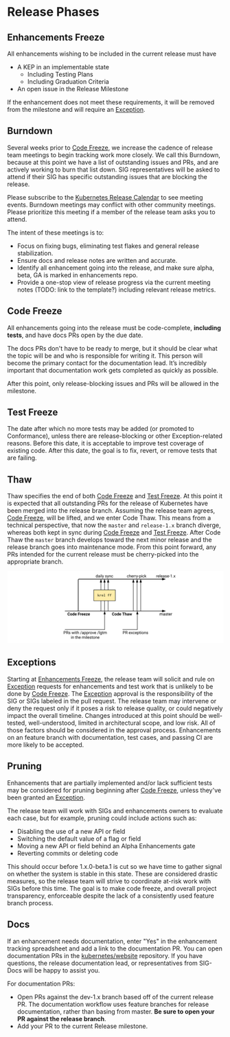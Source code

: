 # Release Phases

## Enhancements Freeze
All enhancements wishing to be included in the current release must have
* A KEP in an implementable state
  * Including Testing Plans
  * Including Graduation Criteria
* An open issue in the Release Milestone

If the enhancement does not meet these requirements, it will be removed from the
milestone and will require an [Exception].

## Burndown
Several weeks prior to [Code Freeze], we increase the cadence of release team meetings
to begin tracking work more closely. We call this Burndown, because at this
point we have a list of outstanding issues and PRs, and are actively working to
burn that list down. SIG representatives will be asked to attend if their SIG has
specific outstanding issues that are blocking the release.

Please subscribe to the [Kubernetes Release Calendar] to see meeting events. Burndown meetings
may conflict with other community meetings. Please prioritize this meeting if
a member of the release team asks you to attend.

The intent of these meetings is to:

* Focus on fixing bugs, eliminating test flakes and general release
  stabilization.
* Ensure docs and release notes are written and accurate.
* Identify all enhancement going into the release, and make sure alpha, beta, GA
  is marked in enhancements repo.
* Provide a one-stop view of release progress via the current meeting notes (TODO: link to the template?) including relevant release metrics.

## Code Freeze

All enhancements going into the release must be code-complete, **including
tests**, and have docs PRs open by the due date.

The docs PRs don't have to be ready to merge, but it should be clear what the
topic will be and who is responsible for writing it. This person will become the
primary contact for the documentation lead. It’s incredibly important that
documentation work gets completed as quickly as possible.

After this point, only release-blocking issues and PRs will be allowed in the
milestone.

## Test Freeze

The date after which no more tests may be added (or promoted to Conformance),
unless there are release-blocking or other Exception-related reasons. Before
this date, it is acceptable to improve test coverage of existing code. After
this date, the goal is to fix, revert, or remove tests that are failing.

## Thaw

Thaw specifies the end of both [Code Freeze] and [Test Freeze]. At this point 
it is expected that all outstanding PRs for the release of Kubernetes have been
merged into the release branch. Assuming the release team agrees,
[Code Freeze], will be lifted, and we enter Code Thaw. This means from a 
technical perspective, that now the `master` and `release-1.x` branch diverge,
whereas both kept in sync during [Code Freeze] and [Test Freeze]. After Code 
Thaw the `master` branch develops toward the next minor release and the release
branch goes into maintenance mode. From this point forward, any PRs intended
for the current release must be cherry-picked into the appropriate branch.

![code-thaw-code-freeze](code-freeze-code-thaw.svg "Code Thaw vs Code Freeze")

## Exceptions

Starting at [Enhancements Freeze], the release team will solicit and rule on
[Exception] requests for enhancements and test work that is unlikely to be done
by [Code Freeze]. The [Exception] approval is the responsibility of the SIG or SIGs
labeled in the pull request. The release team may intervene or deny the request
only if it poses a risk to release quality, or could negatively impact the overall
timeline. Changes introduced at this point should be well-tested,
well-understood, limited in architectural scope, and low risk.  All of those
factors should be considered in the approval process.  Enhancements on an
feature branch with documentation, test cases, and passing CI are more likely to
be accepted.

## Pruning

Enhancements that are partially implemented and/or lack sufficient tests may be
considered for pruning beginning after [Code Freeze], unless they've been
granted an [Exception].

The release team will work with SIGs and enhancements owners to evaluate each
case, but for example, pruning could include actions such as:

* Disabling the use of a new API or field
* Switching the default value of a flag or field
* Moving a new API or field behind an Alpha Enhancements gate
* Reverting commits or deleting code

This should occur before 1.x.0-beta.1 is cut so we have time to gather signal
on whether the system is stable in this state. These are considered drastic
measures, so the release team will strive to coordinate at-risk work with SIGs
before this time. The goal is to make code freeze, and overall project
transparency, enforceable despite the lack of a consistently used feature branch
process.

## Docs

If an enhancement needs documentation, enter "Yes" in the enhancement tracking
spreadsheet and add a link to the documentation PR. You can open documentation
PRs in the [kubernetes/website] repository. If you have questions, the release
documentation lead, or representatives from SIG-Docs will be happy to assist
you.

For documentation PRs:

* Open PRs against the dev-1.x branch based off of the current release PR. The
  documentation workflow uses feature branches for release documentation, rather
than basing from master. **Be sure to open your PR against the release branch**.
* Add your PR to the current Release milestone.

[kubernetes/website]: https://github.com/kubernetes/website
[Kubernetes Release Calendar]: https://bit.ly/k8s-release-cal
[Exception]: ./EXCEPTIONS.md
[Code Freeze]: #code-freeze
[Test Freeze]: #test-freeze
[Enhancements Freeze]: #enhancements-freeze
